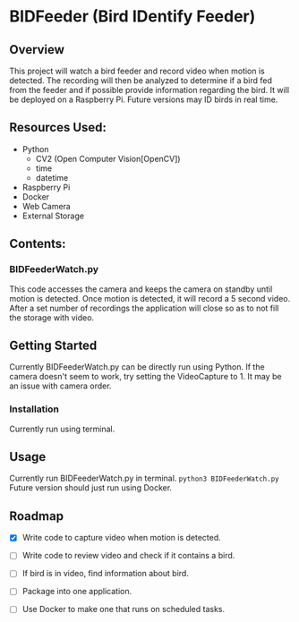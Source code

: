 # BIDFeeder (Bird IDentify Feeder)

## Overview
This project will watch a bird feeder and record video when motion is detected. The recording will then be analyzed to determine if a bird fed from the feeder and if possible provide information regarding the bird. It will be deployed on a Raspberry Pi. Future versions may ID birds in real time.

## Resources Used:
- Python
  - CV2 (Open Computer Vision[OpenCV])
  - time
  - datetime
- Raspberry Pi
- Docker
- Web Camera
- External Storage

## Contents:
### BIDFeederWatch.py
This code accesses the camera and keeps the camera on standby until motion is detected. Once motion is detected, it will record a 5 second video. After a set number of recordings the application will close so as to not fill the storage with video. 

## Getting Started
Currently BIDFeederWatch.py can be directly run using Python. If the camera doesn't seem to work, try setting the VideoCapture to 1. It may be an issue with camera order.

### Installation
Currently run using terminal. 

## Usage
Currently run BIDFeederWatch.py in terminal. 
`python3 BIDFeederWatch.py`
Future version should just run using Docker. 

## Roadmap
- [x] Write code to capture video when motion is detected.
- [ ] Write code to review video and check if it contains a bird.
- [ ] If bird is in video, find information about bird.
- [ ] Package into one application.
- [ ] Use Docker to make one that runs on scheduled tasks. 

